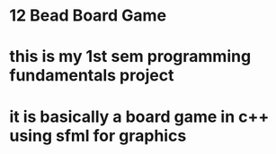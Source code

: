 # 12 Bead Board Game
# this is my 1st sem programming fundamentals project
# it is basically a board game in c++ using sfml for graphics
